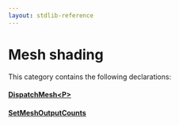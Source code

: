 ```yaml
---
layout: stdlib-reference
---
```

# Mesh shading

This category contains the following declarations:

#### [DispatchMesh\<P\>](dispatchmesh-08)

#### [SetMeshOutputCounts](setmeshoutputcounts-037d)


<!-- RTD-TOC-START
```{toctree}
:titlesonly:
:hidden:

DispatchMesh <dispatchmesh-08>
SetMeshOutputCounts <setmeshoutputcounts-037d>
```
RTD-TOC-END -->
